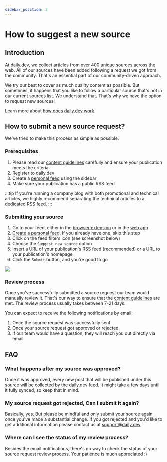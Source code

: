 ```yaml
---
sidebar_position: 2
---
```


# How to suggest a new source

## Introduction

At daily.dev, we collect articles from over 400 unique sources across the web. All of our sources have been added following a request we got from the community. That's an essential part of our community-driven approach. 

We try our best to cover as much quality content as possible. But sometimes, it happens that you like to follow a particular source that's not in our current sources list. We understand that. That's why we have the option to request new sources! 

Learn more about [how does daily.dev work](../how-does-daily-dev-work/dailydev-101.md). 

## How to submit a new source request?

We've tried to make this process as simple as possible. 

### Prerequisites

1. Please read our [content guidelines](/for-content-creators/content-guidelines.md) carefully and ensure your publication meets the criteria. 
2. Register to daily.dev
3. Create a [personal feed](../key-features/default-feeds.md) using the sidebar
4. Make sure your publication has a public RSS feed

:::tip
If you're running a company blog with both promotional and technical articles, we highly recommend separating the technical articles to a dedicated RSS feed.
:::

### Submitting your source

1. Go to your feed, either in the [browser extension](../getting-started/browser-extension-installation.md) or in the [web app](https://app.daily.dev)
2. [Create a personal feed](../key-features/default-feeds.md). If you already have one, skip this step
3. Click on the feed filters icon (see screenshot below)
4. Choose the `Suggest new source` option 
5. Insert a URL of your publication's RSS feed (recommended) or a URL to your publication's homepage
6. Click the `Submit` button, and you're good to go

![](https://daily-now-res.cloudinary.com/image/upload/v1643181171/docs/Screen_Shot_2022-01-26_at_9.11.21.png)

### Review process

Once you've successfully submitted a source request our team would manually review it. That's our way to ensure that the [content guidelines](/for-content-creators/content-guidelines.md) are met. The review process usually takes between 7-21 days.

You can expect to receive the following notifications by email:
1. Once the source request was successfully sent
2. Once your source request got approved or rejected
3. If our team would have a question, they will reach you out directly via email

## FAQ

### What happens after my source was approved?

Once it was approved, every new post that will be published under this source will be collected by the daily.dev feed. It might take a few days until it fully synced, so keep that in mind.

### My source request got rejected, Can I submit it again?

Basically, yes. But please be mindful and only submit your source again once you've made a substantial change. If you got rejected and you'd like to get additional information please contact us at support@daily.dev

### Where can I see the status of my review process?

Besides the email notifications, there's no way to check the status of your source request review process. Your patience is much appreciated :) 
